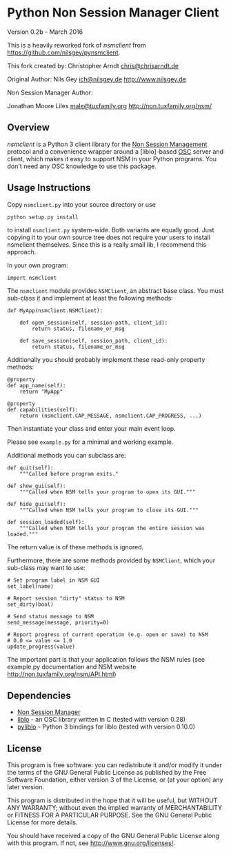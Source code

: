 Python Non Session Manager Client
=================================

Version 0.2b - March 2016

This is a heavily reworked fork of *nsmclient* from
https://github.com/nilsgey/pynsmclient.

This fork created by: Christopher Arndt <chris@chrisarndt.de>

Original Author: Nils Gey ich@nilsgey.de http://www.nilsgey.de

Non Session Manager Author:

Jonathan Moore Liles  <male@tuxfamily.org> http://non.tuxfamily.org/nsm/


Overview
--------

*nsmclient* is a Python 3 client library for the [Non Session Management]
protocol and a convenience wrapper around a [liblo]-based [OSC] server and
client, which makes it easy to support NSM in your Python programs. You don't
need any OSC knowledge to use this package.


Usage Instructions
------------------

Copy `nsmclient.py` into your source directory or use

    python setup.py install

to install `nsmclient.py` system-wide. Both variants are equally good. Just
copying it to your own source tree does not require your users to install
nsmclient themselves. Since this is a really small lib, I recommend this
approach.

In your own program:

    import nsmclient

The `nsmclient` module provides `NSMClient`, an abstract base class. You must
sub-class it and implement at least the following methods:

    def MyApp(nsmclient.NSMClient):

        def open_session(self, session-path, client_id):
            return status, filename_or_msg

        def save_session(self, session_path, client_id):
            return status, filename_or_msg

Additionally you should probably implement these read-only property methods:

    @property
    def app_name(self):
        return "MyApp"

    @property
    def capabilities(self):
        return (nsmclient.CAP_MESSAGE, nsmclient.CAP_PROGRESS, ...)

Then instantiate your class and enter your main event loop.

Please see `example.py` for a minimal and working example.

Additional methods you can subclass are:

    def quit(self):
        """Called before program exits."

    def show_gui(self):
        """Called when NSM tells your program to open its GUI."""

    def hide_gui(self):
        """Called when NSM tells your program to close its GUI."""

    def session_loaded(self):
        """Called when NSM tells your program the entire session was loaded."""

The return value is of these methods is ignored.

Furthermore, there are some methods provided by `NSMClient`, which your
sub-class may want to use:

    # Set program label in NSM GUI
    set_label(name)

    # Report session "dirty" status to NSM
    set_dirty(bool)

    # Send status message to NSM
    send_message(message, priority=0)

    # Report progress of current operation (e.g. open or save) to NSM
    # 0.0 <= value <= 1.0
    update_progress(value)

The important part is that your application follows the NSM rules (see
example.py documentation and NSM website http://non.tuxfamily.org/nsm/API.html)


Dependencies
------------

* [Non Session Manager](http://non.tuxfamily.org/nsm/)
* [liblo](http://liblo.sourceforge.net/) - an OSC library written in C
  (tested with version 0.28)
* [pyliblo](http://das.nasophon.de/pyliblo/) - Python 3 bindings for liblo
  (tested with version 0.10.0)


License
-------

This program is free software: you can redistribute it and/or modify
it under the terms of the GNU General Public License as published by
the Free Software Foundation, either version 3 of the License, or
(at your option) any later version.

This program is distributed in the hope that it will be useful,
but WITHOUT ANY WARRANTY; without even the implied warranty of
MERCHANTABILITY or FITNESS FOR A PARTICULAR PURPOSE.  See the
GNU General Public License for more details.

You should have received a copy of the GNU General Public License
along with this program.  If not, see <http://www.gnu.org/licenses/>.


[Non Session Management]: http://non.tuxfamily.org/wiki/Non%20Session%20Manager
[OSC]: http://opensouncontrol.org/
